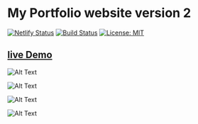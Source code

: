 # My Portfolio website version 2


[![Netlify Status](https://api.netlify.com/api/v1/badges/4c958510-822f-4f54-8f57-8cafd1689443/deploy-status)](https://app.netlify.com/sites/uddeshjain/deploys)
[![Build Status](https://travis-ci.com/UddeshJain/portfolioV2.svg?branch=master)](https://travis-ci.com/UddeshJain/portfolioV2)
[![License: MIT](https://img.shields.io/badge/License-MIT-yellow.svg)](https://opensource.org/licenses/MIT)

## [live Demo](https://uddesh.tech)

![Alt Text](https://thepracticaldev.s3.amazonaws.com/i/rm7mn8h4lqqdc27ooas9.png)

![Alt Text](https://thepracticaldev.s3.amazonaws.com/i/rlnvcar0nldkcqt1gzx7.png)

![Alt Text](https://thepracticaldev.s3.amazonaws.com/i/42andnbuf26iee1dbdq6.png)

![Alt Text](https://thepracticaldev.s3.amazonaws.com/i/bybhs4avawvxtf5ong3q.png)